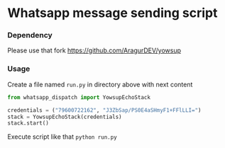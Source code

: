 # Whatsapp message sending script
### Dependency
Please use that fork https://github.com/AragurDEV/yowsup

### Usage
Create a file named `run.py` in directory above with next content
```python
from whatsapp_dispatch import YowsupEchoStack

credentials = ("79600722162", "J3ZbSap/PS0E4aSHmyF1+FFlLLI=")
stack = YowsupEchoStack(credentials)
stack.start()
```

Execute script like that `python run.py`
